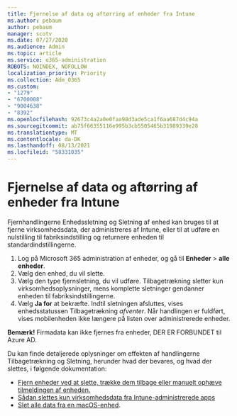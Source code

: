 ```yaml
---
title: Fjernelse af data og aftørring af enheder fra Intune
ms.author: pebaum
author: pebaum
manager: scotv
ms.date: 07/27/2020
ms.audience: Admin
ms.topic: article
ms.service: o365-administration
ROBOTS: NOINDEX, NOFOLLOW
localization_priority: Priority
ms.collection: Adm_O365
ms.custom:
- "1279"
- "6700008"
- "9004638"
- "8392"
ms.openlocfilehash: 92673c4a2a0e0faa98d3ade5ca1f6aa687d4c94a
ms.sourcegitcommit: ab75f66355116e995b3cb5505465b31989339e28
ms.translationtype: MT
ms.contentlocale: da-DK
ms.lasthandoff: 08/13/2021
ms.locfileid: "58331035"
---
```

# <a name="removing-data-and-wiping-devices-from-intune"></a>Fjernelse af data og aftørring af enheder fra Intune

Fjernhandlingerne Enhedssletning og Sletning af enhed kan bruges til at fjerne virksomhedsdata, der administreres af Intune, eller til at udføre en nulstilling til fabriksindstilling og returnere enheden til standardindstillingerne.

1. Log på Microsoft 365 administration af enheder, og gå til **Enheder**  >  **alle enheder**.
2. Vælg den enhed, du vil slette.
3. Vælg den type fjernsletning, du vil udføre. Tilbagetrækning sletter kun virksomhedsoplysninger, mens komplette sletninger gendanner enheden til fabriksindstillingerne.
4. Vælg **Ja for** at bekræfte. Indtil sletningen afsluttes, vises enhedsstatussen Tilbagetrækning *afventer*.
    Når handlingen er fuldført, vises mobilenheden ikke længere på listen over administrerede enheder.

**Bemærk!** Firmadata kan ikke fjernes fra enheder, DER ER FORBUNDET til Azure AD. 

Du kan finde detaljerede oplysninger om effekten af handlingerne Tilbagetrækning og Sletning, herunder hvad der bevares, og hvad der slettes, i følgende dokumentation:

- [Fjern enheder ved at slette, trække dem tilbage eller manuelt ophæve tilmeldingen af enheden.](https://docs.microsoft.com/mem/intune/remote-actions/devices-wipe)
- [Sådan slettes kun virksomhedsdata fra Intune-administrerede apps](https://docs.microsoft.com/mem/intune/apps/apps-selective-wipe)
- [Slet alle data fra en macOS-enhed](https://docs.microsoft.com/mem/intune/remote-actions/device-erase).